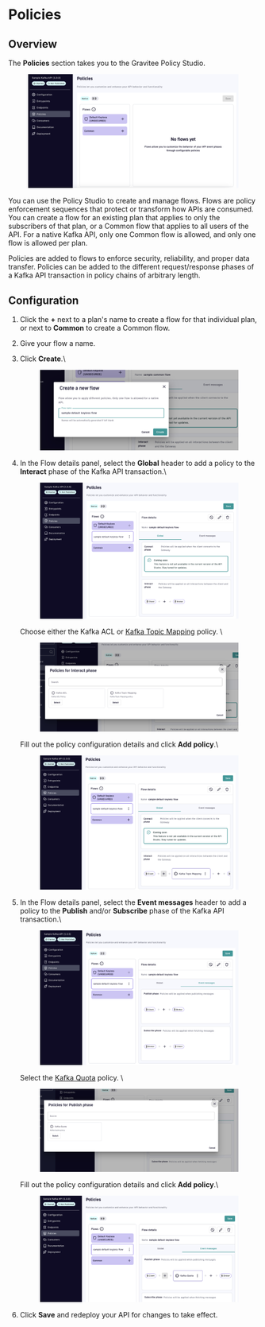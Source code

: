 # Policies

## Overview

The **Policies** section takes you to the Gravitee Policy Studio.&#x20;

<figure><img src="../../.gitbook/assets/A 11 policy 1.png" alt=""><figcaption></figcaption></figure>

You can use the Policy Studio to create and manage flows. Flows are policy enforcement sequences that protect or transform how APIs are consumed. You can create a flow for an existing plan that applies to only the subscribers of that plan, or a Common flow that applies to all users of the API. For a native Kafka API, only one Common flow is allowed, and only one flow is allowed per plan.

Policies are added to flows to enforce security, reliability, and proper data transfer. Policies can be added to the different request/response phases of a Kafka API transaction in policy chains of arbitrary length.

## Configuration

1. Click the **+** next to a plan's name to create a flow for that individual plan, or next to **Common** to create a Common flow.
2. Give your flow a name.
3.  Click **Create**.\


    <figure><img src="../../.gitbook/assets/A 11 policy 0.png" alt=""><figcaption></figcaption></figure>
4.  In the Flow details panel, select the **Global** header to add a policy to the **Interact** phase of the Kafka API transaction.\


    <figure><img src="../../.gitbook/assets/A 11 policy 2.png" alt=""><figcaption></figcaption></figure>

    Choose either the Kafka ACL or [Kafka Topic Mapping](../policies/kafka-topic-mapping.md) policy. \


    <figure><img src="../../.gitbook/assets/A 11 policy 3.png" alt=""><figcaption></figcaption></figure>

    Fill out the policy configuration details and click **Add policy**.\


    <figure><img src="../../.gitbook/assets/AAA policy.png" alt=""><figcaption></figcaption></figure>
5.  &#x20;In the Flow details panel, select the **Event messages** header to add a policy to the **Publish** and/or **Subscribe** phase of the Kafka API transaction.\


    <figure><img src="../../.gitbook/assets/A 11 policy 4.png" alt=""><figcaption></figcaption></figure>

    Select the [Kafka Quota](../policies/kafka-quota.md) policy. \


    <figure><img src="../../.gitbook/assets/A 11 policy 5.png" alt=""><figcaption></figcaption></figure>

    Fill out the policy configuration details and click **Add policy**.\


    <figure><img src="../../.gitbook/assets/AAB policy.png" alt=""><figcaption></figcaption></figure>
6. Click **Save** and redeploy your API for changes to take effect.

